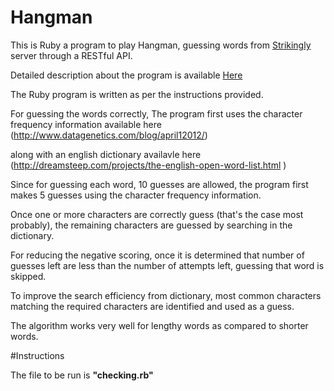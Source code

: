 # Hangman 



This is Ruby a program to play Hangman, guessing words from [Strikingly](https://www.strikingly.com) server through a RESTful API.

Detailed description about the program is available [Here](https://github.com/joycehan/strikingly-interview-test-instructions/tree/new)

The Ruby program is written as per the instructions provided.

For guessing the words correctly, The program first uses the character frequency information available here (http://www.datagenetics.com/blog/april12012/)

along with an english dictionary availavle here (http://dreamsteep.com/projects/the-english-open-word-list.html )


Since for guessing each word, 10 guesses are allowed, the program first makes 5 guesses using the character frequency information.


Once one or more characters are correctly guess (that's the case most probably), the remaining characters are guessed by searching in the dictionary. 


For reducing the negative scoring,
 once it is determined that number of guesses left are  less than the number of attempts left, guessing that word is skipped.


To improve the search efficiency from dictionary, most common characters matching the required characters are identified and used as a guess.

The algorithm works very well for lengthy words as compared to shorter words. 

#Instructions

The file to be run is **"checking.rb"**